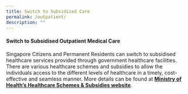 ```yaml
---
title: Switch to Subsidized Care
permalink: /outpatient/
description: ""
---
```

#### **Switch to Subsidised Outpatient Medical Care**

Singapore Citizens and Permanent Residents can switch to subsidised healthcare services provided through government healthcare facilities. There are various healthcare schemes and subsidies to allow the individuals access to the different levels of healthcare in a timely, cost-effective and seamless manner. More details can be found at [**Ministry of Health’s Healthcare Schemes & Subsidies website**](https://www.moh.gov.sg/cost-financing/healthcare-schemes-subsidies).
